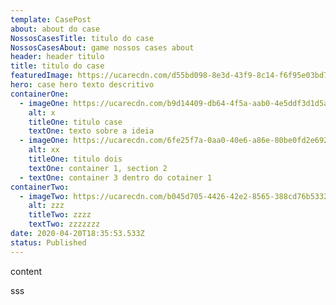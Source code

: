 ```yaml
---
template: CasePost
about: about do case
NossosCasesTitle: titulo do case
NossosCasesAbout: game nossos cases about
header: header titulo
title: titulo do case
featuredImage: https://ucarecdn.com/d55bd098-8e3d-43f9-8c14-f6f95e03bd75/
hero: case hero texto descritivo
containerOne:
  - imageOne: https://ucarecdn.com/b9d14409-db64-4f5a-aab0-4e5ddf3d1d5a/
    alt: x
    titleOne: titulo case
    textOne: texto sobre a ideia
  - imageOne: https://ucarecdn.com/6fe25f7a-0aa0-40e6-a86e-80be0fd2e692/
    alt: xx
    titleOne: titulo dois
    textOne: container 1, section 2
  - textOne: container 3 dentro do cotainer 1
containerTwo:
  - imageTwo: https://ucarecdn.com/b045d705-4426-42e2-8565-388cd76b5332/
    alt: zzz
    titleTwo: zzzz
    textTwo: zzzzzzz
date: 2020-04-20T18:35:53.533Z
status: Published
---
```

content



sss